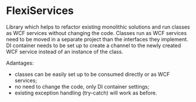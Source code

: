 # FlexiServices

Library which helps to refactor existing monolithic solutions and run classes as WCF services without changing the code.
Classes run as WCF services need to be moved in a separate project than the interfaces they implement.
DI container needs to be set up to create a channel to the newly created WCF service instead of an instance of the class.

Adantages:
- classes can be easily set up to be consumed directly or as WCF services;
- no need to change the code, only DI container settings;
- existing exception handling (try-catch) will work as before.
